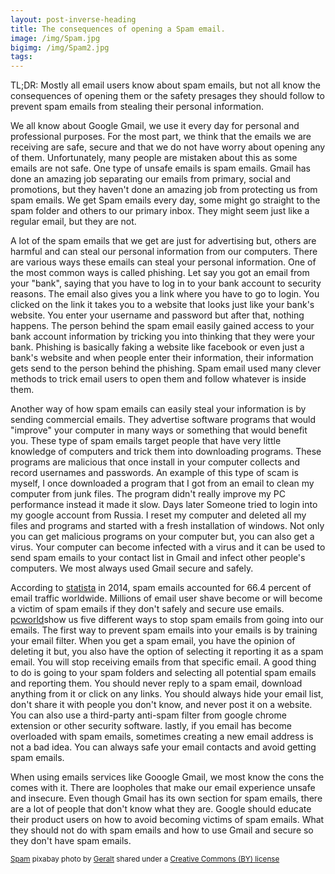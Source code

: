 ```yaml
---
layout: post-inverse-heading
title: The consequences of opening a Spam email.
image: /img/Spam.jpg
bigimg: /img/Spam2.jpg
tags:
---
```

TL;DR: Mostly all email users know about spam emails, but not all know the consequences of opening them or the safety presages they
should follow to prevent spam emails from stealing their personal information.

We all know about Google Gmail, we use it every day for personal and professional purposes. For the most part, we think that the emails we are receiving are safe, secure and that we do not have worry about opening any of them. Unfortunately, many people are mistaken about this as some emails are not safe. One type of unsafe emails is spam emails. Gmail has done an amazing job separating our emails from primary, social and promotions, but they haven't done an amazing job from protecting us from spam emails. We get Spam emails every day, some might go straight to the spam folder and others to our primary inbox. They might seem just like a regular email, but they are not.

 A lot of the spam emails that we get are just for advertising but, others are harmful and can steal our personal information from our computers. There are various ways these emails can steal your personal information. One of the most common ways is called phishing. Let say you got an email from your "bank", saying that you have to log in to your bank account to security reasons. The email also gives you a link where you have to go to login. You clicked on the link it takes you to a website that looks just like your bank's website. You enter your username and password but after that, nothing happens. The person behind the spam email easily gained access to your bank account information by tricking you into thinking that they were your bank. Phishing is basically faking a website like facebook or even just a bank's website and when people enter their information, their information gets send to the person behind the phishing. Spam email used many clever methods to trick email users to open them and follow whatever is inside them.

 Another way of how spam emails can easily steal your information is by sending commercial emails. They advertise software programs that would "improve" your computer in many ways or something that would benefit you. These type of spam emails target people that have very little knowledge of computers and trick them into downloading programs. These programs are malicious that once install in your computer collects and record usernames and passwords. An example of this type of scam is myself, I once downloaded a program that I got from an email to clean my computer from junk files. The program didn't really improve my PC performance instead it made it slow. Days later Someone tried to login into my google account from Russia. I reset my computer and deleted all my files and programs and started with a fresh installation of windows. Not only you can get malicious programs on your computer but, you can also get a virus. Your computer can become infected with a virus and it can be used to send spam emails to your contact list in Gmail and infect other people's computers. We most always used Gmail secure and safely.

 According to [statista](https://www.statista.com/statistics/420391/spam-email-traffic-share/) in 2014, spam emails accounted for 66.4 percent of email traffic worldwide.
 Millions of email user shave become or will become a victim of spam emails if they don't safely and secure use emails. [pcworld](http://www.pcworld.com/article/3072435/data-center-cloud/5-ways-to-stop-spam-from-invading-your-email.html)show us five different ways to stop spam emails from going into our emails.
 The first way to prevent spam emails into your emails is by training your email filter. When you get a spam email, you have the opinion of deleting it but, you also have the option of selecting it reporting it as a spam email. You will stop receiving emails from that specific email. A good thing to do is going to your spam folders and selecting all potential spam emails and reporting them. You should never reply to a spam email, download anything from it or click on any links. You should always hide your email list, don't share it with people you don't know, and never post it on a website. You can also use a third-party anti-spam filter from google chrome extension or other security software. lastly, if you email has become overloaded with spam emails, sometimes creating a new email address is not a bad idea. You can always safe your email contacts and avoid getting spam emails.

When using emails services like Gooogle Gmail, we most know the cons the comes with it. There are loopholes that make our email experience unsafe and insecure. Even though Gmail has its own section for spam emails, there are a lot of people that don't know what they are. Google should educate their product users on how to avoid becoming victims of spam emails. What they should not do with spam emails and how to use Gmail and secure so they don't have spam emails.






























<small> <a title="Spam" href="https://pixabay.com/en/road-sign-attention-shield-stop-464656/">Spam</a> pixabay photo by <a href="https://pixabay.com/en/users/geralt-9301/">Geralt</a> shared under a <a href="https://creativecommons.org/licenses/by/2.0/">
Creative Commons (BY) license</a> </small>
